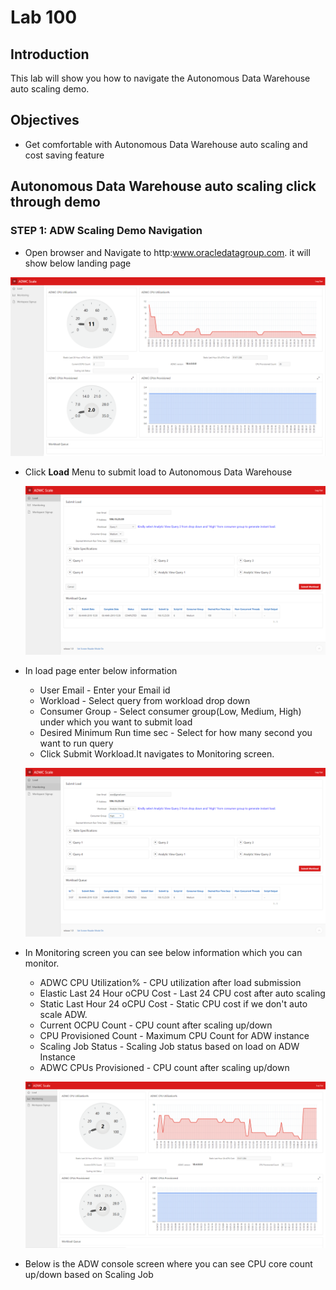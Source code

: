 
# Lab 100

## Introduction

This lab will show you how to navigate the Autonomous Data Warehouse auto scaling demo.

## Objectives

- Get comfortable with Autonomous Data Warehouse auto scaling and cost saving feature


## Autonomous Data Warehouse auto scaling click through demo

### **STEP 1**: ADW Scaling Demo Navigation

- Open browser and Navigate to http:www.oracledatagroup.com. it will show below landing page

![](./images/adwscale1.png)

- Click **Load** Menu to submit load to Autonomous Data Warehouse

  ![](./images/adwscale2.png)
   
- In load page enter below information
  
  * User Email - Enter your Email id
  * Workload - Select query from workload drop down 
  * Consumer Group - Select consumer group(Low, Medium, High) under which you want to submit load
  * Desired Minimum Run time sec - Select for how many second you want to run query
  * Click Submit Workload.It navigates to Monitoring screen.
  
  ![](./images/adwscale4.png)  
  
- In Monitoring screen you can see below information which you can monitor.
  * ADWC CPU Utilization% - CPU utilization after load submission
  * Elastic Last 24 Hour oCPU Cost - Last 24 CPU cost after auto scaling
  * Static Last Hour 24 oCPU Cost - Static CPU cost if we don't auto scale ADW. 
  * Current OCPU Count    - CPU count after scaling up/down
  * CPU Provisioned Count - Maximum CPU Count for ADW instance
  * Scaling Job Status    - Scaling Job status based on load on ADW Instance
  * ADWC CPUs Provisioned - CPU count after scaling up/down

  ![](./images/adwscale3.png)
- Below is the ADW console screen where you can see CPU core count up/down based on Scaling Job


